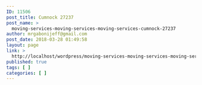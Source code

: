 ```yaml
---
ID: 11506
post_title: Cumnock 27237
post_name: >
  moving-services-moving-services-moving-services-cumnock-27237
author: mrgabonijeff@gmail.com
post_date: 2018-03-28 01:49:58
layout: page
link: >
  http://localhost/wordpress/moving-services-moving-services-moving-services-cumnock-27237/
published: true
tags: [ ]
categories: [ ]
---
```

